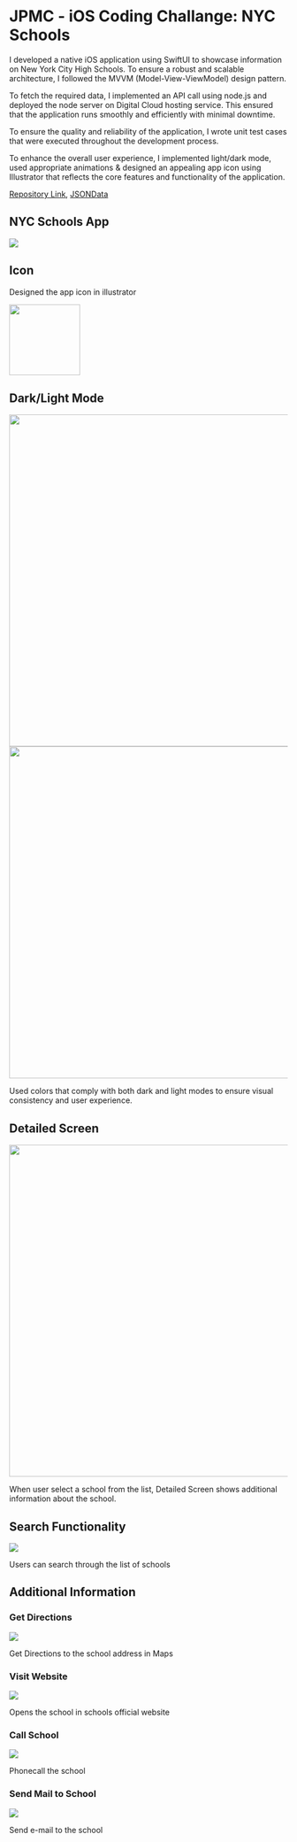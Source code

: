 # JPMC - iOS Coding Challange: NYC Schools
I developed a native iOS application using SwiftUI to showcase information on New York City High Schools. To ensure a robust and scalable architecture, I followed the MVVM (Model-View-ViewModel) design pattern.

To fetch the required data, I implemented an API call using node.js and deployed the node server on Digital Cloud hosting service. This ensured that the application runs smoothly and efficiently with minimal downtime.

To ensure the quality and reliability of the application, I wrote unit test cases that were executed throughout the development process.

To enhance the overall user experience, I implemented light/dark mode, used appropriate animations & designed an appealing app icon using Illustrator that reflects the core features and functionality of the application.

[Repository Link](https://github.com/akhilanandsirra/JPMC), [JSONData](http://45.55.192.160:3001/api/v1/school/)


## NYC Schools App
<a href="https://imgur.com/WFzEdm6"><img src="https://i.imgur.com/WFzEdm6.gif" /></a>

## Icon
Designed the app icon in illustrator

<img src="https://user-images.githubusercontent.com/52598978/227871531-00432977-f74c-4d7f-b85c-79dc17480666.png" height="128"/>

## Dark/Light Mode

<img src="https://user-images.githubusercontent.com/52598978/227888043-c3d841cb-3cf5-4941-a42e-4213b4a437a7.png" height="600"/> <img src="https://user-images.githubusercontent.com/52598978/227888065-a5b9c0a5-88d0-4391-879f-734bed398e55.png" height="600"/>

Used colors that comply with both dark and light modes to ensure visual consistency and user experience.

## Detailed Screen
<img src="https://user-images.githubusercontent.com/52598978/227893375-03b25fdc-dbd3-4766-a81e-d7a164d46739.png" height="600"/>

When user select a school from the list, Detailed Screen shows additional information about the school.  

## Search Functionality
<a href="https://imgur.com/IK8B3k6"><img src="https://i.imgur.com/IK8B3k6.gif" /></a>

Users can search through the list of schools

## Additional Information

### Get Directions
<a href="https://imgur.com/fQqq51L"><img src="https://i.imgur.com/fQqq51L.gif" /></a>

Get Directions to the school address in Maps

### Visit Website
<a href="https://imgur.com/Z7X24VO"><img src="https://i.imgur.com/Z7X24VO.gif" /></a>

Opens the school in schools official website

### Call School
<a href="https://imgur.com/8luJCzJ"><img src="https://i.imgur.com/8luJCzJ.gif" /></a>

Phonecall the school

### Send Mail to School
<a href="https://imgur.com/KHD7iJJ"><img src="https://i.imgur.com/KHD7iJJ.gif" /></a>

Send e-mail to the school
